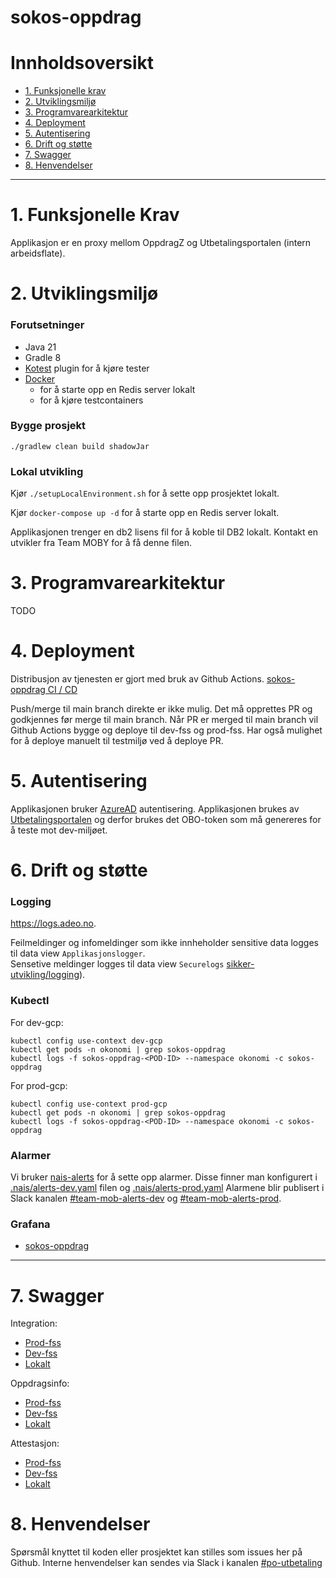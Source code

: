 # sokos-oppdrag

# Innholdsoversikt

* [1. Funksjonelle krav](#1-funksjonelle-krav)
* [2. Utviklingsmiljø](#2-utviklingsmiljø)
* [3. Programvarearkitektur](#3-programvarearkitektur)
* [4. Deployment](#4-deployment)
* [5. Autentisering](#5-autentisering)
* [6. Drift og støtte](#6-drift-og-støtte)
* [7. Swagger](#7-swagger)
* [8. Henvendelser](#8-henvendelser)
---

# 1. Funksjonelle Krav

Applikasjon er en proxy mellom OppdragZ og Utbetalingsportalen (intern arbeidsflate).

# 2. Utviklingsmiljø

### Forutsetninger

* Java 21
* Gradle 8
* [Kotest](https://plugins.jetbrains.com/plugin/14080-kotest) plugin for å kjøre tester
* [Docker](https://www.docker.com/)
    * for å starte opp en Redis server lokalt
    * for å kjøre testcontainers

### Bygge prosjekt

`./gradlew clean build shadowJar`

### Lokal utvikling

Kjør `./setupLocalEnvironment.sh` for å sette opp prosjektet lokalt.

Kjør `docker-compose up -d` for å starte opp en Redis server lokalt.

Applikasjonen trenger en db2 lisens fil for å koble til DB2 lokalt. Kontakt en utvikler fra Team MOBY for å få denne filen.

# 3. Programvarearkitektur
TODO

# 4. Deployment

Distribusjon av tjenesten er gjort med bruk av Github Actions.
[sokos-oppdrag CI / CD](https://github.com/navikt/sokos-oppdrag/actions)

Push/merge til main branch direkte er ikke mulig. Det må opprettes PR og godkjennes før merge til main branch.
Når PR er merged til main branch vil Github Actions bygge og deploye til dev-fss og prod-fss.
Har også mulighet for å deploye manuelt til testmiljø ved å deploye PR.

# 5. Autentisering

Applikasjonen bruker [AzureAD](https://docs.nais.io/security/auth/azure-ad/) autentisering.
Applikasjonen brukes av [Utbetalingsportalen](https://github.com/navikt/sokos-utbetalingsportalen) og derfor brukes det OBO-token
som må genereres for å teste mot dev-miljøet.

# 6. Drift og støtte

### Logging

https://logs.adeo.no.

Feilmeldinger og infomeldinger som ikke innheholder sensitive data logges til data view `Applikasjonslogger`.  
Sensetive meldinger logges til data view `Securelogs` [sikker-utvikling/logging](https://sikkerhet.nav.no/docs/sikker-utvikling/logging)).

### Kubectl

For dev-gcp:

```shell script
kubectl config use-context dev-gcp
kubectl get pods -n okonomi | grep sokos-oppdrag
kubectl logs -f sokos-oppdrag-<POD-ID> --namespace okonomi -c sokos-oppdrag
```

For prod-gcp:

```shell script
kubectl config use-context prod-gcp
kubectl get pods -n okonomi | grep sokos-oppdrag
kubectl logs -f sokos-oppdrag-<POD-ID> --namespace okonomi -c sokos-oppdrag
```

### Alarmer

Vi bruker [nais-alerts](https://doc.nais.io/observability/alerts) for å sette opp alarmer.
Disse finner man konfigurert i [.nais/alerts-dev.yaml](.nais/alerts-dev.yaml) filen og [.nais/alerts-prod.yaml](.nais/alerts-prod.yaml)
Alarmene blir publisert i Slack kanalen [#team-mob-alerts-dev](https://nav-it.slack.com/archives/C042SF2FEQM) og [#team-mob-alerts-prod](https://nav-it.slack.com/archives/C042ESY71GX).

### Grafana

- [sokos-oppdrag](https://grafana.nav.cloud.nais.io/d/fds82z8c0pq0wf/sokos-oppdrag?orgId=1)

---

# 7. Swagger

Integration:

- [Prod-fss](https://sokos-oppdrag.intern.nav.no/api/v1/integration/docs)
- [Dev-fss](https://sokos-oppdrag.intern.dev.nav.no/api/v1/integration/docs)
- [Lokalt](http://0.0.0.0:8080/api/v1/integration/docs)

Oppdragsinfo:

- [Prod-fss](https://sokos-oppdrag.intern.nav.no/api/v1/oppdragsinfo/docs)
- [Dev-fss](https://sokos-oppdrag.intern.dev.nav.no/api/v1/oppdragsinfo/docs)
- [Lokalt](http://0.0.0.0:8080/api/v1/oppdragsinfo/docs)

Attestasjon:

- [Prod-fss](https://sokos-oppdrag.intern.nav.no/api/v1/attestasjon/docs)
- [Dev-fss](https://sokos-oppdrag.intern.dev.nav.no/api/v1/attestasjon/docs)
- [Lokalt](http://0.0.0.0:8080/api/v1/attestasjon/docs)

# 8. Henvendelser
   Spørsmål knyttet til koden eller prosjektet kan stilles som issues her på Github.
   Interne henvendelser kan sendes via Slack i kanalen [#po-utbetaling](https://nav-it.slack.com/archives/CKZADNFBP)

